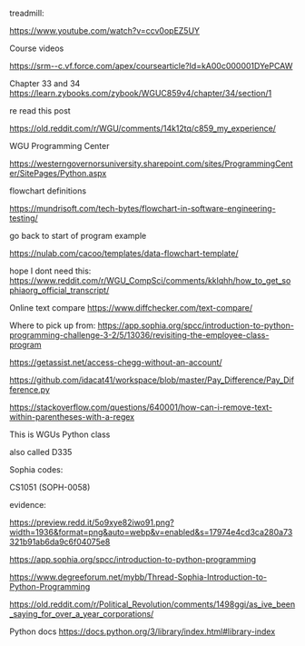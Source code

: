 treadmill:

https://www.youtube.com/watch?v=ccv0opEZ5UY

Course videos

https://srm--c.vf.force.com/apex/coursearticle?Id=kA00c000001DYePCAW

Chapter 33 and 34
https://learn.zybooks.com/zybook/WGUC859v4/chapter/34/section/1

re read this post

https://old.reddit.com/r/WGU/comments/14k12tq/c859_my_experience/

WGU Programming Center

https://westerngovernorsuniversity.sharepoint.com/sites/ProgrammingCenter/SitePages/Python.aspx


flowchart definitions

https://mundrisoft.com/tech-bytes/flowchart-in-software-engineering-testing/

go back to start of program example

https://nulab.com/cacoo/templates/data-flowchart-template/

hope I dont need this:
https://www.reddit.com/r/WGU_CompSci/comments/kklqhh/how_to_get_sophiaorg_official_transcript/

Online text compare
https://www.diffchecker.com/text-compare/

Where to pick up from:
https://app.sophia.org/spcc/introduction-to-python-programming-challenge-3-2/5/13036/revisiting-the-employee-class-program


https://getassist.net/access-chegg-without-an-account/

https://github.com/idacat41/workspace/blob/master/Pay_Difference/Pay_Difference.py

https://stackoverflow.com/questions/640001/how-can-i-remove-text-within-parentheses-with-a-regex

This is WGUs Python class

also called D335

Sophia codes:

CS1051 (SOPH-0058)

evidence:

https://preview.redd.it/5o9xye82iwo91.png?width=1936&format=png&auto=webp&v=enabled&s=17974e4cd3ca280a73321b91ab6da9c6f04075e8

https://app.sophia.org/spcc/introduction-to-python-programming

https://www.degreeforum.net/mybb/Thread-Sophia-Introduction-to-Python-Programming

https://old.reddit.com/r/Political_Revolution/comments/1498ggi/as_ive_been_saying_for_over_a_year_corporations/


Python docs
https://docs.python.org/3/library/index.html#library-index
